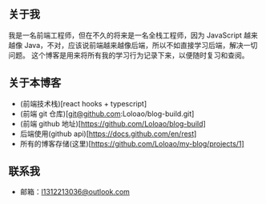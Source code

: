 ## 关于我
我是一名前端工程师，但在不久的将来是一名全栈工程师，因为 JavaScript 越来越像 Java，不对，应该说前端越来越像后端，所以不如直接学习后端，解决一切问题。 这个博客是用来将所有我的学习行为记录下来，以便随时复习和查阅。

## 关于本博客
- (前端技术栈)[react hooks + typescript]
- (前端 git 仓库)[git@github.com:Loloao/blog-build.git]
- (前端 github 地址)[https://github.com/Loloao/blog-build]
- 后端使用(github api)[https://docs.github.com/en/rest]
- 所有的博客存储(这里)[https://github.com/Loloao/my-blog/projects/1]

## 联系我
- 邮箱：l1312213036@outlook.com

